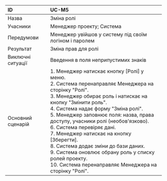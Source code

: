 | ID  | UC-M5  |
|:---|:---|
|Назва   | Зміна ролі |
|Учасники   | Менеджер проекту; Система |
|Передумови  | Менеджер увійшов у систему під своїм логіном і паролем |
|Результат| Зміна прав для ролі |
|Виключні ситуації|Введення в поля неприпустимих знаків|
|Основний сценарій|1. Менеджер натискає кнопку [Ролі] у меню. <br>2. Система перенаправляє Менеджера на сторінку "Ролі". <br>3. Менеджер обирає роль і натискає на кнопку "Змінити роль".<br> 4. Система надає форму "Зміна ролі". <br>5. Менеджер заповнює поля: назва, права доступу, учасники ролі (необов'язково). <br> 6. Система перевіряє дані. <br>7. Менеджер натискає на кнопку [Зберегти]. <br>8. Система додає зміни до бази даних. <br>9. Система оновлює обрану роль у списку ролей проекту. <br>10. Система перенаправляє Менеджера на сторінку "Ролі".
